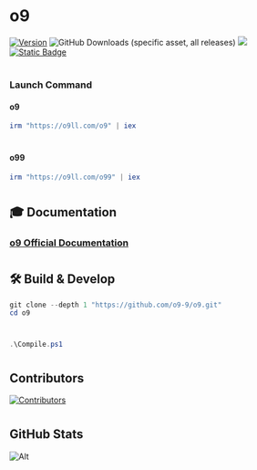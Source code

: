 # o9

[![Version](https://img.shields.io/github/v/release/o9-9/o9?color=%230567ff&label=Latest%20Release&style=for-the-badge)](https://github.com/o9-9/o9/releases/latest)
![GitHub Downloads (specific asset, all releases)](https://img.shields.io/github/downloads/o9-9/o9/o9.ps1?label=Total%20Downloads&style=for-the-badge)
[![](https://dcbadge.limes.pink/api/server/https://discord.com/users/1146203933811953713?theme=default-inverted&style=for-the-badge)](https://discord.com/users/1146203933811953713)
[![Static Badge](https://img.shields.io/badge/Documentation-_?style=for-the-badge&logo=bookstack&color=grey)](https://docs.o9ll.com/)

#

### Launch Command

#### o9
```ps1
irm "https://o9ll.com/o9" | iex
```

#

#### o99
```ps1
irm "https://o9ll.com/o99" | iex
```

#

## 🎓 Documentation
### [o9 Official Documentation](https://docs.o9ll.com/)

#

## 🛠️ Build & Develop

```ps1
git clone --depth 1 "https://github.com/o9-9/o9.git"
cd o9
```

#

```ps1
.\Compile.ps1
```

#

## Contributors
[![Contributors](https://contrib.rocks/image?repo=o9-9/o9)](https://github.com/o9-9/o9/graphs/contributors)

#

## GitHub Stats
![Alt](https://repobeats.axiom.co/api/embed/aad37eec9114c507f109d34ff8d38a59adc9503f.svg "Repobeats analytics image")
